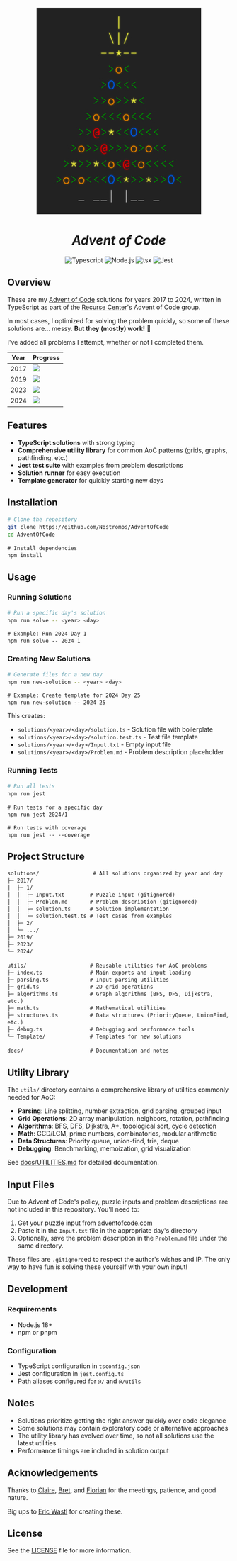 <p align="center">
  <img src="./public/Advent_Of_Code_Logo.png" alt="Advent of Code Logo" />
</p>
<h1 align="center"><i>Advent of Code</i></h1>

<p align="center">
  <a>
    <img alt="Typescript" src="https://shields.io/badge/TypeScript-3178C6?logo=TypeScript&logoColor=FFF&style=for-the-badge" />
  </a> 
  <a>
    <img alt="Node.js" src="https://img.shields.io/badge/node.js-339933?style=for-the-badge&logo=Node.js&logoColor=white" />
  </a>
  <a>
    <img alt="tsx" src="https://img.shields.io/static/v1?style=for-the-badge&message=tsx&color=3178C6&logo=tsx&logoColor=FFFFFF&label=" />
  </a>
  <a>
    <img alt="Jest" src="https://img.shields.io/badge/Jest-323330?style=for-the-badge&logo=Jest&logoColor=white" />
  </a>
</p>

## Overview

These are my [Advent of Code](https://adventofcode.com/) solutions for years 2017 to 2024, written in TypeScript as part of the [Recurse Center](https://recurse.com/)'s Advent of Code group.

In most cases, I optimized for solving the problem quickly, so some of these solutions are... messy. **But they (mostly) work!** 🎄

I've added all problems I attempt, whether or not I completed them.

| Year | Progress                                                                                     |
| ---- | -------------------------------------------------------------------------------------------- |
| 2017 | ![](https://geps.dev/progress/50?dangerColor=006600&warningColor=006600&successColor=006600) |
| 2019 | ![](https://geps.dev/progress/4?dangerColor=006600&warningColor=006600&successColor=006600)  |
| 2023 | ![](https://geps.dev/progress/4?dangerColor=006600&warningColor=006600&successColor=006600)  |
| 2024 | ![](https://geps.dev/progress/12?dangerColor=006600&warningColor=006600&successColor=006600) |

## Features

- **TypeScript solutions** with strong typing
- **Comprehensive utility library** for common AoC patterns (grids, graphs, pathfinding, etc.)
- **Jest test suite** with examples from problem descriptions
- **Solution runner** for easy execution
- **Template generator** for quickly starting new days

## Installation

```zsh
# Clone the repository
git clone https://github.com/Nostromos/AdventOfCode
cd AdventOfCode
```
```
# Install dependencies
npm install
```

## Usage

### Running Solutions

```zsh
# Run a specific day's solution
npm run solve -- <year> <day>
```
```
# Example: Run 2024 Day 1
npm run solve -- 2024 1
```

### Creating New Solutions

```zsh
# Generate files for a new day
npm run new-solution -- <year> <day>
```
```
# Example: Create template for 2024 Day 25
npm run new-solution -- 2024 25
```

This creates:
- `solutions/<year>/<day>/solution.ts` - Solution file with boilerplate
- `solutions/<year>/<day>/solution.test.ts` - Test file template
- `solutions/<year>/<day>/Input.txt` - Empty input file
- `solutions/<year>/<day>/Problem.md` - Problem description placeholder

### Running Tests

```zsh
# Run all tests
npm run jest
```
```
# Run tests for a specific day
npm run jest 2024/1
```
```
# Run tests with coverage
npm run jest -- --coverage
```

## Project Structure

```
solutions/                 # All solutions organized by year and day
├─ 2017/                  
│  ├─ 1/                  
│  │  ├─ Input.txt        # Puzzle input (gitignored)
│  │  ├─ Problem.md       # Problem description (gitignored)
│  │  ├─ solution.ts      # Solution implementation
│  │  └─ solution.test.ts # Test cases from examples
│  ├─ 2/
│  └─ .../
├─ 2019/
├─ 2023/
└─ 2024/

utils/                    # Reusable utilities for AoC problems
├─ index.ts               # Main exports and input loading
├─ parsing.ts             # Input parsing utilities
├─ grid.ts                # 2D grid operations
├─ algorithms.ts          # Graph algorithms (BFS, DFS, Dijkstra, etc.)
├─ math.ts                # Mathematical utilities
├─ structures.ts          # Data structures (PriorityQueue, UnionFind, etc.)
├─ debug.ts               # Debugging and performance tools
└─ Template/              # Templates for new solutions

docs/                     # Documentation and notes
```

## Utility Library

The `utils/` directory contains a comprehensive library of utilities commonly needed for AoC:

- **Parsing**: Line splitting, number extraction, grid parsing, grouped input
- **Grid Operations**: 2D array manipulation, neighbors, rotation, pathfinding
- **Algorithms**: BFS, DFS, Dijkstra, A*, topological sort, cycle detection
- **Math**: GCD/LCM, prime numbers, combinatorics, modular arithmetic
- **Data Structures**: Priority queue, union-find, trie, deque
- **Debugging**: Benchmarking, memoization, grid visualization

See [docs/UTILITIES.md](utils/UTILITIES.md) for detailed documentation.

## Input Files

Due to Advent of Code's policy, puzzle inputs and problem descriptions are not included in this repository. You'll need to:

1. Get your puzzle input from [adventofcode.com](https://adventofcode.com)
2. Paste it in the `Input.txt` file in the appropriate day's directory
3. Optionally, save the problem description in the `Problem.md` file under the same directory.

These files are `.gitignore`ed to respect the author's wishes and IP. The only way to have fun is solving these yourself with your own input!

## Development

### Requirements

- Node.js 18+ 
- npm or pnpm

### Configuration

- TypeScript configuration in `tsconfig.json`
- Jest configuration in `jest.config.ts`
- Path aliases configured for `@/` and `@/utils`

## Notes

- Solutions prioritize getting the right answer quickly over code elegance
- Some solutions may contain exploratory code or alternative approaches
- The utility library has evolved over time, so not all solutions use the latest utilities
- Performance timings are included in solution output

## Acknowledgements

Thanks to [Claire](https://github.com/clairefro), [Bret](https://github.com/BretHudson), and [Florian](https://github.com/rafl) for the meetings, patience, and good nature.

Big ups to [Eric Wastl](https://github.com/topaz) for creating these. 

## License

See the [LICENSE](./LICENSE) file for more information.
